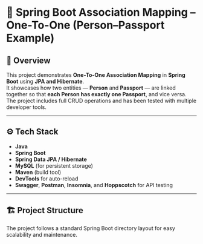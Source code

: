 # 🌿 Spring Boot Association Mapping – One-To-One (Person–Passport Example)

## 📘 Overview  
This project demonstrates **One-To-One Association Mapping** in **Spring Boot** using **JPA and Hibernate**.  
It showcases how two entities — **Person** and **Passport** — are linked together so that **each Person has exactly one Passport**, and vice versa.  
The project includes full CRUD operations and has been tested with multiple developer tools.

---

## ⚙️ Tech Stack  
- **Java**  
- **Spring Boot**  
- **Spring Data JPA / Hibernate**  
- **MySQL** (for persistent storage)  
- **Maven** (build tool)  
- **DevTools** for auto-reload  
- **Swagger**, **Postman**, **Insomnia**, and **Hoppscotch** for API testing

---

## 🏗️ Project Structure  

The project follows a standard Spring Boot directory layout for easy scalability and maintenance.

